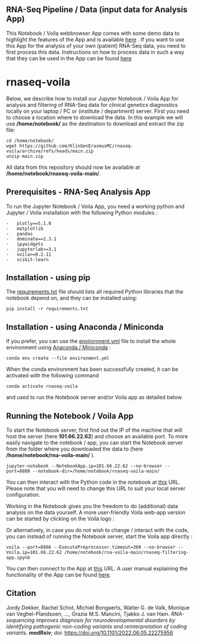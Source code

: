 ## RNA-Seq Pipeline / Data (input data for Analysis App)

This Notebook / Voila webbrowser App comes with some demo data to highlight the features of the App and is available [here](https://mybinder.org/v2/gh/KlinGenErasmusMC/rnaseq-clingendiag/HEAD?urlpath=voila%2Frender%2Frnaseq-filtering-app.ipynb) . If you want to use this App for the analysis of your own (patient) RNA-Seq data, you need to first process this data. Instructions on how to process data in such a way that they can be used in the App can be found [here](https://github.com/KlinGenErasmusMC/rnaseq-voila/blob/main/rnaseq-pipeline.MD)

# rnaseq-voila

Below, we describe how to install our Jupyter Notebook / Voila App for analysis and filtering of RNA-Seq data for clinical genetics diagnostics locally on your laptop / PC or (institute / department) server. First you need to choose a location where to download the data. In this example we will use **/home/notebook/** as the destination to download and extract the zip file:

```
cd /home/notebook/
wget https://github.com/KlinGenErasmusMC/rnaseq-voila/archive/refs/heads/main.zip
unzip main.zip
```

All data from this repository should now be available at **/home/notebook/rnaseq-voila-main/**. 

## Prerequisites - RNA-Seq Analysis App

To run the Jupyter Notebook / Voila App, you need a working python and Jupyter / Voila installation with the following Python modules :

    -   plotly==5.1.0
    -   matplotlib
    -   pandas
    -   dominate==2.3.1
    -   ipywidgets
    -   jupyterlab>=3.1
    -   voila>=0.2.11
    -   scikit-learn

## Installation - using pip

The [requirements.txt](https://github.com/KlinGenErasmusMC/rnaseq-voila/blob/main/requirements.txt) file should lists all required Python libraries that the notebook depend on, and they can be installed using:

```
pip install -r requirements.txt
```

## Installation - using Anaconda / Miniconda

If you prefer, you can use the [environment.yml](https://github.com/KlinGenErasmusMC/rnaseq-voila/blob/main/environment.yml) file to install the whole environment using [Anaconda / Miniconda](https://docs.conda.io/en/latest/miniconda.html) :

```
conda env create --file environment.yml
```

When the conda environment has been successfully created, it can be activated with the following command

```
conda activate rnaseq-voila
```

and used to run the Notebook server and/or Voila app as detailed below. 

## Running the Notebook / Voila App

To start the Notebook server, first find out the IP of the machine that will host the server (here **101.66.22.62**) and choose an available port. To more easily navigate to the notebook / app, you can start the Notebook server from the folder where you downloaded the data to (here **/home/notebook/rna-voila-main/** ).  

```
jupyter-notebook --NotebookApp.ip=101.66.22.62 --no-browser --port=8888 --notebook-dir=/home/notebook/rnaseq-voila-main/
```

You can then interact with the Python code in the notebook at [this](http://101.66.22.62:8888/) URL. Please note that you will need to change this URL to suit your local server configuration. 

Working in the Notebook gives you the freedom to do (additional) data analysis on the data yourself. A more user-friendly Voila web-app version can be started by clicking on the Voila logo :

Or alternatively, in case you do not wish to change / interact with the code, you can instead of running the Notebook server, start the Voila app directly :

```
voila --port=8866 --ExecutePreprocessor.timeout=360 --no-browser --Voila.ip=101.66.22.62 /home/notebook/rna-voila-main/rnaseq-filtering-app.ipynb
```
You can then connect to the App at [this](http://101.66.22.62:8866/) URL. A user manual explaining the functionality of the App can be found [here](https://github.com/KlinGenErasmusMC/rnaseq-voila/blob/main/User_manual_RNA-seq-Voila-App.pdf). 
 
## Citation
Jordy Dekker, Rachel Schot, Michiel Bongaerts, Walter G. de Valk, Monique van Veghel-Plandsoen, ..., Grazia M.S. Mancini, Tjakko J. van Ham. _RNA-sequencing improves diagnosis for neurodevelopmental disorders by identifying pathogenic non-coding variants and reinterpretation of coding variants._ **medRxiv**; doi: https://doi.org/10.1101/2022.06.05.22275956
